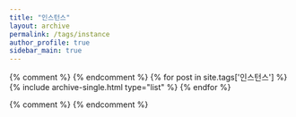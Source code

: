 ```yaml
---
title: "인스턴스"
layout: archive
permalink: /tags/instance
author_profile: true
sidebar_main: true
---
```


{% comment %}
{% endcomment %}
{% for post in site.tags['인스턴스'] %}
  {% include archive-single.html type="list" %}
{% endfor %}

{% comment %}
{% endcomment %}